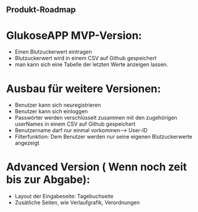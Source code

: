 ## Produkt-Roadmap
# GlukoseAPP MVP-Version:
- Einen Blutzuckerwert eintragen
- Blutzuckerwert wird in einem CSV auf Github gespeichert
- man kann sich eine Tabelle der letzten Werte anzeigen lassen.


# Ausbau für weitere Versionen:
- Benutzer kann sich neuregistrieren
- Benutzer kann sich einloggen
- Passwörter werden verschlüsselt zusammen mit den zugehörigen userNames in einem CSV auf Github gespeichert
- Benutzername  darf nur einmal vorkommen--> User-ID
- Filterfunktion: Dem Benutzer werden nur seine eigenen Blutzuckerwerte angezeigt


# Advanced Version ( Wenn noch zeit bis zur Abgabe):
- Layout der Eingabeseite: Tagebuchseite
- Zusätliche Seiten, wie Verlaufgrafik, Verordnungen

  
